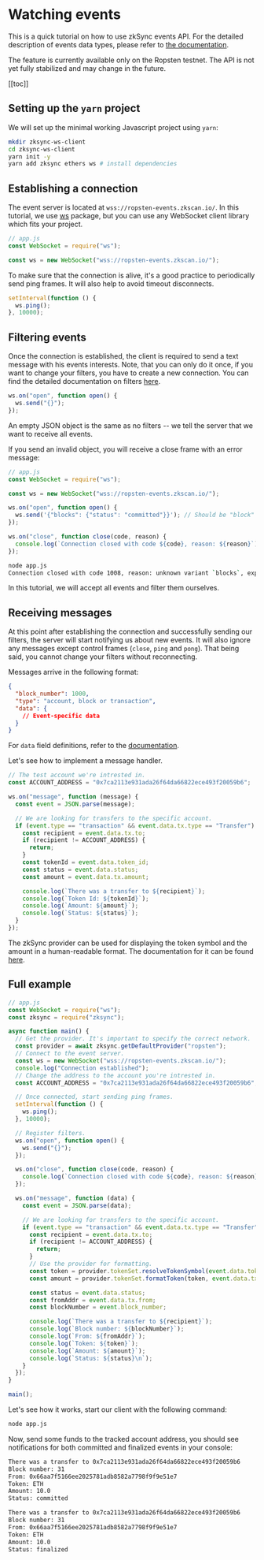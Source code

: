 # Watching events

This is a quick tutorial on how to use zkSync events API. For the detailed description of events data types, please refer to [the documentation](../api/events.md).

The feature is currently available only on the Ropsten testnet. The API is not yet fully stabilized and may change in the future.

[[toc]]

## Setting up the `yarn` project

We will set up the minimal working Javascript project using `yarn`:

```sh
mkdir zksync-ws-client
cd zksync-ws-client
yarn init -y
yarn add zksync ethers ws # install dependencies
```

## Establishing a connection

The event server is located at `wss://ropsten-events.zkscan.io/`. In this tutorial, we use [ws](https://www.npmjs.com/package/ws) package, but you can use any WebSocket client library which fits your project.

```javascript
// app.js
const WebSocket = require("ws");

const ws = new WebSocket("wss://ropsten-events.zkscan.io/");
```

To make sure that the connection is alive, it's a good practice to periodically send ping frames. It will also help to avoid timeout disconnects.

```javascript
setInterval(function () {
  ws.ping();
}, 10000);
```

## Filtering events

Once the connection is established, the client is required to send a text message with his events interests. Note, that you can only do it once, if you want to change your filters, you have to create a new connection. You can find the detailed documentation on filters [here](../api/events.md#Filters).

```javascript
ws.on("open", function open() {
  ws.send("{}");
});
```

An empty JSON object is the same as no filters -- we tell the server that we want to receive all events.

If you send an invalid object, you will receive a close frame with an error message:

```javascript
// app.js
const WebSocket = require("ws");

const ws = new WebSocket("wss://ropsten-events.zkscan.io/");

ws.on("open", function open() {
  ws.send('{"blocks": {"status": "committed"}}'); // Should be "block"
});

ws.on("close", function close(code, reason) {
  console.log(`Connection closed with code ${code}, reason: ${reason}`);
});
```

```sh
node app.js
Connection closed with code 1008, reason: unknown variant `blocks`, expected one of `account`, `block`, `transaction` at line 1 column 9
```

In this tutorial, we will accept all events and filter them ourselves.

## Receiving messages

At this point after establishing the connection and successfully sending our filters, the server will start notifying us about new events. It will also ignore any messages except control frames (`close`, `ping` and `pong`). That being said, you cannot change your filters without reconnecting.

Messages arrive in the following format:

```json
{
  "block_number": 1000,
  "type": "account, block or transaction",
  "data": {
    // Event-specific data
  }
}
```

For `data` field definitions, refer to the [documentation](../api/events.md#Events).

Let's see how to implement a message handler.

```typescript
// The test account we're intrested in.
const ACCOUNT_ADDRESS = "0x7ca2113e931ada26f64da66822ece493f20059b6";

ws.on("message", function (message) {
  const event = JSON.parse(message);

  // We are looking for transfers to the specific account.
  if (event.type == "transaction" && event.data.tx.type == "Transfer") {
    const recipient = event.data.tx.to;
    if (recipient != ACCOUNT_ADDRESS) {
      return;
    }
    const tokenId = event.data.token_id;
    const status = event.data.status;
    const amount = event.data.tx.amount;

    console.log(`There was a transfer to ${recipient}`);
    console.log(`Token Id: ${tokenId}`);
    console.log(`Amount: ${amount}`);
    console.log(`Status: ${status}`);
  }
});
```

The zkSync provider can be used for displaying the token symbol and the amount in a human-readable format. The documentation for it can be found [here](../api/sdk/js/providers.md).

## Full example

```typescript
// app.js
const WebSocket = require("ws");
const zksync = require("zksync");

async function main() {
  // Get the provider. It's important to specify the correct network.
  const provider = await zksync.getDefaultProvider("ropsten");
  // Connect to the event server.
  const ws = new WebSocket("wss://ropsten-events.zkscan.io/");
  console.log("Connection established");
  // Change the address to the account you're intrested in.
  const ACCOUNT_ADDRESS = "0x7ca2113e931ada26f64da66822ece493f20059b6";

  // Once connected, start sending ping frames.
  setInterval(function () {
    ws.ping();
  }, 10000);

  // Register filters.
  ws.on("open", function open() {
    ws.send("{}");
  });

  ws.on("close", function close(code, reason) {
    console.log(`Connection closed with code ${code}, reason: ${reason}`);
  });

  ws.on("message", function (data) {
    const event = JSON.parse(data);

    // We are looking for transfers to the specific account.
    if (event.type == "transaction" && event.data.tx.type == "Transfer") {
      const recipient = event.data.tx.to;
      if (recipient != ACCOUNT_ADDRESS) {
        return;
      }
      // Use the provider for formatting.
      const token = provider.tokenSet.resolveTokenSymbol(event.data.token_id);
      const amount = provider.tokenSet.formatToken(token, event.data.tx.amount);

      const status = event.data.status;
      const fromAddr = event.data.tx.from;
      const blockNumber = event.block_number;

      console.log(`There was a transfer to ${recipient}`);
      console.log(`Block number: ${blockNumber}`);
      console.log(`From: ${fromAddr}`);
      console.log(`Token: ${token}`);
      console.log(`Amount: ${amount}`);
      console.log(`Status: ${status}\n`);
    }
  });
}

main();
```

Let's see how it works, start our client with the following command:

```sh
node app.js
```

Now, send some funds to the tracked account address, you should see notifications for both committed and finalized events in your console:

```sh
There was a transfer to 0x7ca2113e931ada26f64da66822ece493f20059b6
Block number: 31
From: 0x66aa7f5166ee2025781adb8582a7798f9f9e51e7
Token: ETH
Amount: 10.0
Status: committed

There was a transfer to 0x7ca2113e931ada26f64da66822ece493f20059b6
Block number: 31
From: 0x66aa7f5166ee2025781adb8582a7798f9f9e51e7
Token: ETH
Amount: 10.0
Status: finalized
```
